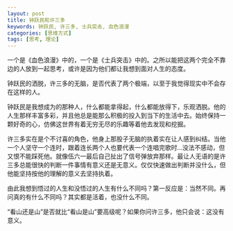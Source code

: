 ```yaml
---
layout: post
title: 钟跃民和许三多
keywords: 钟跃民, 许三多, 士兵突击, 血色浪漫
categories: [思维方式]
tags: [思考, 理论]
---
```

一个是《血色浪漫》中的，一个是《士兵突击》中的。之所以能把这两个完全不靠边的人放到一起思考，或许是因为他们都让我想到面对人生的态度。

钟跃民的洒脱，许三多的无脑，是否代表了两个极端，以至于我觉得现实中不会存在这样的人。

钟跃民是我想成为的那种人，什么都能拿得起，什么都能放得下，乐观洒脱。他的人生那样丰富多彩，并且他总是能那么积极的投入到当下的生活中去。始终保持一颗好奇的心，仿佛这世界有着无穷无尽的乐趣等着他去发现和挖掘。

许三多实在是个不讨喜的角色，他身上那股子无脑的执着实在让人感到纠结。当他一个人坚守一个连时，跟着连长两个人也要代表一个连唱完歌时...没法不感动，但又恨不能踩死他。就像伍六一最后自己扯出了信号弹放弃那样。最让人无语的是许三多总能很快的判断一件事情有意义还是无意义。仅仅快速做出判断并没什么，但他能坚持按他的理解的意义去坚持执着。
<!-- more -->
由此我想到悟过的人生和没悟过的人生有什么不同吗？第一反应是：当然不同。再问真的有什么不同吗？其实都是活着，也没什么不同。

“看山还是山”是否就比“看山是山”要高级呢？如果你问许三多，他只会说：这没有意义。
